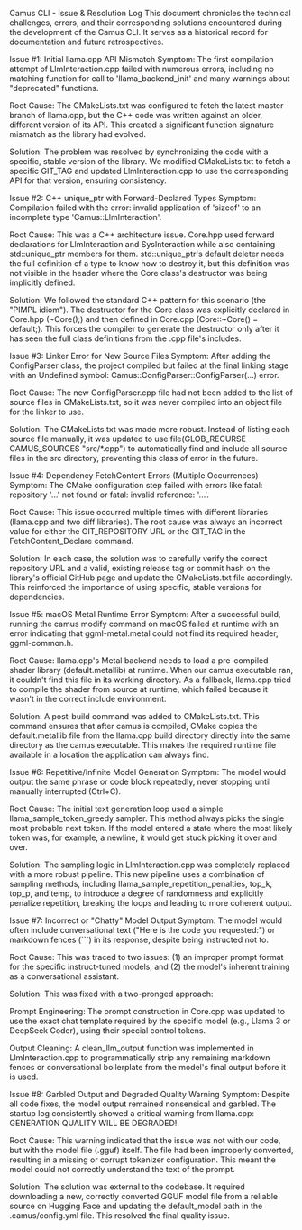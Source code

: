 Camus CLI - Issue & Resolution Log
This document chronicles the technical challenges, errors, and their corresponding solutions encountered during the development of the Camus CLI. It serves as a historical record for documentation and future retrospectives.

Issue #1: Initial llama.cpp API Mismatch
Symptom: The first compilation attempt of LlmInteraction.cpp failed with numerous errors, including no matching function for call to 'llama_backend_init' and many warnings about "deprecated" functions.

Root Cause: The CMakeLists.txt was configured to fetch the latest master branch of llama.cpp, but the C++ code was written against an older, different version of its API. This created a significant function signature mismatch as the library had evolved.

Solution: The problem was resolved by synchronizing the code with a specific, stable version of the library. We modified CMakeLists.txt to fetch a specific GIT_TAG and updated LlmInteraction.cpp to use the corresponding API for that version, ensuring consistency.

Issue #2: C++ unique_ptr with Forward-Declared Types
Symptom: Compilation failed with the error: invalid application of 'sizeof' to an incomplete type 'Camus::LlmInteraction'.

Root Cause: This was a C++ architecture issue. Core.hpp used forward declarations for LlmInteraction and SysInteraction while also containing std::unique_ptr members for them. std::unique_ptr's default deleter needs the full definition of a type to know how to destroy it, but this definition was not visible in the header where the Core class's destructor was being implicitly defined.

Solution: We followed the standard C++ pattern for this scenario (the "PIMPL idiom"). The destructor for the Core class was explicitly declared in Core.hpp (~Core();) and then defined in Core.cpp (Core::~Core() = default;). This forces the compiler to generate the destructor only after it has seen the full class definitions from the .cpp file's includes.

Issue #3: Linker Error for New Source Files
Symptom: After adding the ConfigParser class, the project compiled but failed at the final linking stage with an Undefined symbol: Camus::ConfigParser::ConfigParser(...) error.

Root Cause: The new ConfigParser.cpp file had not been added to the list of source files in CMakeLists.txt, so it was never compiled into an object file for the linker to use.

Solution: The CMakeLists.txt was made more robust. Instead of listing each source file manually, it was updated to use file(GLOB_RECURSE CAMUS_SOURCES "src/*.cpp") to automatically find and include all source files in the src directory, preventing this class of error in the future.

Issue #4: Dependency FetchContent Errors (Multiple Occurrences)
Symptom: The CMake configuration step failed with errors like fatal: repository '...' not found or fatal: invalid reference: '...'.

Root Cause: This issue occurred multiple times with different libraries (llama.cpp and two diff libraries). The root cause was always an incorrect value for either the GIT_REPOSITORY URL or the GIT_TAG in the FetchContent_Declare command.

Solution: In each case, the solution was to carefully verify the correct repository URL and a valid, existing release tag or commit hash on the library's official GitHub page and update the CMakeLists.txt file accordingly. This reinforced the importance of using specific, stable versions for dependencies.

Issue #5: macOS Metal Runtime Error
Symptom: After a successful build, running the camus modify command on macOS failed at runtime with an error indicating that ggml-metal.metal could not find its required header, ggml-common.h.

Root Cause: llama.cpp's Metal backend needs to load a pre-compiled shader library (default.metallib) at runtime. When our camus executable ran, it couldn't find this file in its working directory. As a fallback, llama.cpp tried to compile the shader from source at runtime, which failed because it wasn't in the correct include environment.

Solution: A post-build command was added to CMakeLists.txt. This command ensures that after camus is compiled, CMake copies the default.metallib file from the llama.cpp build directory directly into the same directory as the camus executable. This makes the required runtime file available in a location the application can always find.

Issue #6: Repetitive/Infinite Model Generation
Symptom: The model would output the same phrase or code block repeatedly, never stopping until manually interrupted (Ctrl+C).

Root Cause: The initial text generation loop used a simple llama_sample_token_greedy sampler. This method always picks the single most probable next token. If the model entered a state where the most likely token was, for example, a newline, it would get stuck picking it over and over.

Solution: The sampling logic in LlmInteraction.cpp was completely replaced with a more robust pipeline. This new pipeline uses a combination of sampling methods, including llama_sample_repetition_penalties, top_k, top_p, and temp, to introduce a degree of randomness and explicitly penalize repetition, breaking the loops and leading to more coherent output.

Issue #7: Incorrect or "Chatty" Model Output
Symptom: The model would often include conversational text ("Here is the code you requested:") or markdown fences (```) in its response, despite being instructed not to.

Root Cause: This was traced to two issues: (1) an improper prompt format for the specific instruct-tuned models, and (2) the model's inherent training as a conversational assistant.

Solution: This was fixed with a two-pronged approach:

Prompt Engineering: The prompt construction in Core.cpp was updated to use the exact chat template required by the specific model (e.g., Llama 3 or DeepSeek Coder), using their special control tokens.

Output Cleaning: A clean_llm_output function was implemented in LlmInteraction.cpp to programmatically strip any remaining markdown fences or conversational boilerplate from the model's final output before it is used.

Issue #8: Garbled Output and Degraded Quality Warning
Symptom: Despite all code fixes, the model output remained nonsensical and garbled. The startup log consistently showed a critical warning from llama.cpp: GENERATION QUALITY WILL BE DEGRADED!.

Root Cause: This warning indicated that the issue was not with our code, but with the model file (.gguf) itself. The file had been improperly converted, resulting in a missing or corrupt tokenizer configuration. This meant the model could not correctly understand the text of the prompt.

Solution: The solution was external to the codebase. It required downloading a new, correctly converted GGUF model file from a reliable source on Hugging Face and updating the default_model path in the .camus/config.yml file. This resolved the final quality issue.